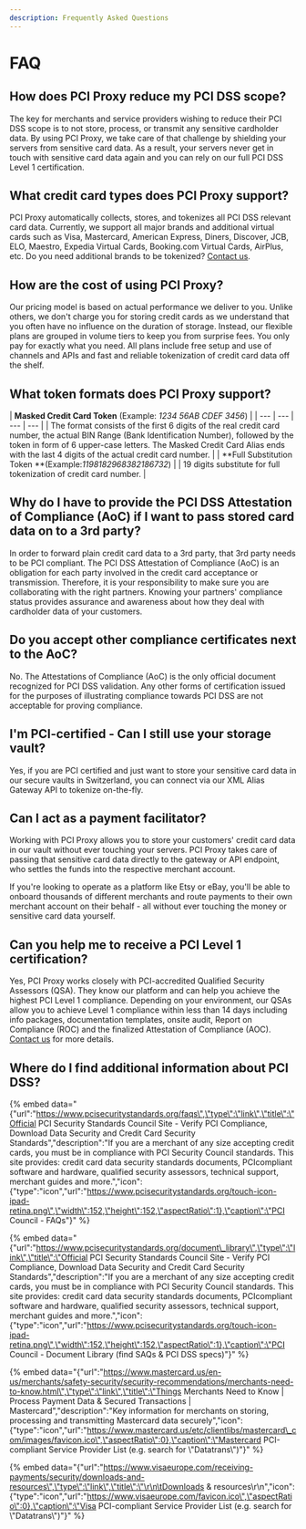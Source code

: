 ```yaml
---
description: Frequently Asked Questions
---
```


# FAQ

## How does PCI Proxy reduce my PCI DSS scope?

The key for merchants and service providers wishing to reduce their PCI DSS scope is to not store, process, or transmit any sensitive cardholder data. By using PCI Proxy, we take care of that challenge by shielding your servers from sensitive card data. As a result, your servers never get in touch with sensitive card data again and you can rely on our full PCI DSS Level 1 certification.

## What credit card types does PCI Proxy support?

PCI Proxy automatically collects, stores, and tokenizes all PCI DSS relevant card data. Currently, we support all major brands and additional virtual cards such as Visa, Mastercard, American Express, Diners, Discover, JCB, ELO, Maestro, Expedia Virtual Cards, Booking.com Virtual Cards, AirPlus, etc. Do you need additional brands to be tokenized? [Contact us](https://www.pci-proxy.com/pci-proxy/contact/).

## How are the cost of using PCI Proxy?

Our pricing model is based on actual performance we deliver to you. Unlike others, we don't charge you for storing credit cards as we understand that you often have no influence on the duration of storage. Instead, our flexible plans are grouped in volume tiers to keep you from surprise fees. You only pay for exactly what you need. All plans include free setup and use of channels and APIs and fast and reliable tokenization of credit card data off the shelf.

## What token formats does PCI Proxy support?

| **Masked Credit Card Token** \(Example: _1234 56AB CDEF 3456_\) |
| --- | --- | --- | --- |
| The format consists of the first 6 digits of the real credit card number, the actual BIN Range \(Bank Identification Number\), followed by the token in form of 6 upper-case letters. The Masked Credit Card Alias ends with the last 4 digits of the actual credit card number. |
| **Full Substitution Token **\(Example:_1198182968382186732_\) |
| 19 digits substitute for full tokenization of credit card number. |

## Why do I have to provide the PCI DSS Attestation of Compliance \(AoC\) if I want to pass stored card data on to a 3rd party?

In order to forward plain credit card data to a 3rd party, that 3rd party needs to be PCI compliant. The PCI DSS Attestation of Compliance \(AoC\) is an obligation for each party involved in the credit card acceptance or transmission. Therefore, it is your responsibility to make sure you are collaborating with the right partners. Knowing your partners' compliance status provides assurance and awareness about how they deal with cardholder data of your customers.

## Do you accept other compliance certificates next to the AoC?

No. The Attestations of Compliance \(AoC\) is the only official document recognized for PCI DSS validation. Any other forms of certification issued for the purposes of illustrating compliance towards PCI DSS are not acceptable for proving compliance.

## I'm PCI-certified - Can I still use your storage vault?

Yes, if you are PCI certified and just want to store your sensitive card data in our secure vaults in Switzerland, you can connect via our XML Alias Gateway API to tokenize on-the-fly.

## Can I act as a payment facilitator?

Working with PCI Proxy allows you to store your customers' credit card data in our vault without ever touching your servers. PCI Proxy takes care of passing that sensitive card data directly to the gateway or API endpoint, who settles the funds into the respective merchant account.

If you're looking to operate as a platform like Etsy or eBay, you'll be able to onboard thousands of different merchants and route payments to their own merchant account on their behalf - all without ever touching the money or sensitive card data yourself.

## Can you help me to receive a PCI Level 1 certification?

Yes, PCI Proxy works closely with PCI-accredited Qualified Security Assessors \(QSA\). They know our platform and can help you achieve the highest PCI Level 1 compliance. Depending on your environment, our QSAs allow you to achieve Level 1 compliance within less than 14 days including info packages, documentation templates, onsite audit, Report on Compliance \(ROC\) and the finalized Attestation of Compliance \(AOC\). [Contact us](contact-us.md) for more details. 

## Where do I find additional information about PCI DSS?

{% embed data="{\"url\":\"https://www.pcisecuritystandards.org/faqs\",\"type\":\"link\",\"title\":\"Official PCI Security Standards Council Site - Verify PCI Compliance, Download Data Security and Credit Card Security Standards\",\"description\":\"If you are a merchant of any size accepting credit cards, you must be in compliance with PCI Security Council standards. This site provides: credit card data security standards documents, PCIcompliant software and hardware, qualified security assessors, technical support, merchant guides and more.\",\"icon\":{\"type\":\"icon\",\"url\":\"https://www.pcisecuritystandards.org/touch-icon-ipad-retina.png\",\"width\":152,\"height\":152,\"aspectRatio\":1},\"caption\":\"PCI Council - FAQs\"}" %}

{% embed data="{\"url\":\"https://www.pcisecuritystandards.org/document\_library\",\"type\":\"link\",\"title\":\"Official PCI Security Standards Council Site - Verify PCI Compliance, Download Data Security and Credit Card Security Standards\",\"description\":\"If you are a merchant of any size accepting credit cards, you must be in compliance with PCI Security Council standards. This site provides: credit card data security standards documents, PCIcompliant software and hardware, qualified security assessors, technical support, merchant guides and more.\",\"icon\":{\"type\":\"icon\",\"url\":\"https://www.pcisecuritystandards.org/touch-icon-ipad-retina.png\",\"width\":152,\"height\":152,\"aspectRatio\":1},\"caption\":\"PCI Council - Document Library \(find SAQs & PCI DSS specs\)\"}" %}

{% embed data="{\"url\":\"https://www.mastercard.us/en-us/merchants/safety-security/security-recommendations/merchants-need-to-know.html\",\"type\":\"link\",\"title\":\"Things Merchants Need to Know \| Process Payment Data & Secured Transactions \| Mastercard\",\"description\":\"Key information for merchants on storing, processing and transmitting Mastercard data securely\",\"icon\":{\"type\":\"icon\",\"url\":\"https://www.mastercard.us/etc/clientlibs/mastercard\_com/images/favicon.ico\",\"aspectRatio\":0},\"caption\":\"Mastercard PCI-compliant Service Provider List \(e.g. search for \\"Datatrans\\"\)\"}" %}

{% embed data="{\"url\":\"https://www.visaeurope.com/receiving-payments/security/downloads-and-resources\",\"type\":\"link\",\"title\":\"\r\n\tDownloads & resources\r\n\",\"icon\":{\"type\":\"icon\",\"url\":\"https://www.visaeurope.com/favicon.ico\",\"aspectRatio\":0},\"caption\":\"Visa PCI-compliant Service Provider List \(e.g. search for \\"Datatrans\\"\)\"}" %}

